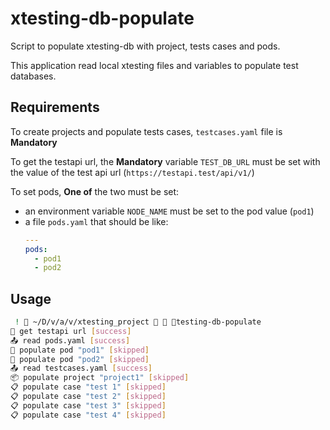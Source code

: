 # xtesting-db-populate

Script to populate xtesting-db with project, tests cases and pods.

This application read local xtesting files and variables to populate
test databases.

## Requirements

To create projects and populate tests cases, `testcases.yaml` file
is **Mandatory**

To get the testapi url, the **Mandatory** variable `TEST_DB_URL` must
be set with the value of the test api url
(`https://testapi.test/api/v1/`)

To set pods, **One of** the two must be set:

- an environment variable `NODE_NAME` must be set to the pod value
(`pod1`)
- a file `pods.yaml` that should be like:
  ```yaml
  ---
  pods:
    - pod1
    - pod2
  ```

## Usage

```bash
 !  ~/D/v/a/v/xtesting_project   testing-db-populate
🎯 get testapi url [success]
📤 read pods.yaml [success]
🤖 populate pod "pod1" [skipped]
🤖 populate pod "pod2" [skipped]
📤 read testcases.yaml [success]
📦 populate project "project1" [skipped]
📋 populate case "test 1" [skipped]
📋 populate case "test 2" [skipped]
📋 populate case "test 3" [skipped]
📋 populate case "test 4" [skipped]
```
